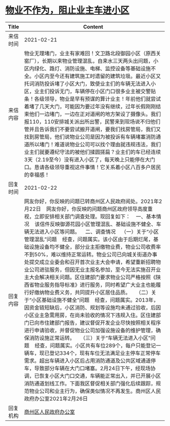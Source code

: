 # <a href="http://www.shangluo.gov.cn/zmhd/ldxxxx.jsp?urltype=leadermail.LeaderMailContentUrl&wbtreeid=1112&leadermailid=6950">物业不作为，阻止业主车进小区</a>
|Title|Content|
|:---:|---|
|来信时间|2021-02-21|
|来信内容|物业无理堵门，业主有家难回！文卫路北段御园小区（原西关窑厂），长期以来物业管理混乱，自来水三天两头出问题，小区内绿化、路灯、消防设施、电梯、监控设备等基础设施不全。小区内至今还有建筑施工时遗留的建筑垃圾。最近小区又托词消防投诉堵了小区大门，致使业主们的车辆无法进入小区，业主们投诉无门，车辆停在小区门口很多业主被交警贴条！各级领导，物业是早有预谋的算计业主！年前他们就尝试着堵了几天大门，可能因为要过年没有继续，过年长假刚刚结束他们一边堵门，一边在正对道闸的地方架设了摄像头。我们报110，110安排城关派出所出警，民警来到现场说不归他们管并且告诉我们不要尝试搬开道闸，要我们找房管局，我们又找到房管局，他们说物业公司是因为被投诉有车辆堵塞消防通道所以堵门！难道说物业公司可以找个理由就违规违法，我们业主们就要遵纪守法的被他们揉圆搓扁？业主们的车已经连续3天（2.19至今）没有进入小区了，每天晚上只能停在大门口。恳请各级领导重视这件事情！它关系着小区八百多户居民的幸福感！|
|回复时间|2021-02-22|
|回复内容|网友你好，你反映的问题已转商州区人民政府阅处。2021年2月22日    网友你好，你反映的问题商州区政府领导高度重视，立即安排相关部门调查处理。现回复如下：    一、基本情况    该信件反映御源花园小区管理混乱、基础设施不健全、车辆无法进入小区等问题。    二、调查情况    （一）关于“小区管理混乱”问题    经查，问题属实。该小区由于后期烂尾，基础设施设备均不健全，部分业主拒缴物业费，物业公司收费率不到50%，难以维持正常运转。物业公司已向城关街道办事处提交成立业委会和召开首次业主大会申请，希望重新招聘物业公司进驻服务，但因无业主报名参加，至今无法实施召开业主大会解决相关问题。区住建部门要求物业公司严格按照《陕西省物业服务指导标准》进行服务，同时希望广大业主也能履行好缴纳物业费义务，共同提升小区居住品质。    （二）关于“小区基础设施不健全”问题    经查，问题属实。2013年，因资金链短缺后，小区消防、规划等设施均未通过验收，后因小区业主急需用房，在尚未验收的情况下违规入住。区住建部门已向市住建部门报告，建议督促开发企业尽快按照相关程序进行申请验收，并督促物业公司加强设施设备的维护管理，确保消防设施正常运转。    （三）关于“车辆无法进入小区”问题    经查，问题属实。小区共有车位289个，每户只能登记一辆车，现已登记334个，现有车位无法满足业主停车正常停车需求。超出车辆进入小区后占用消防通道及公共区域通道停车，导致部分车辆在大门口堵塞。2月24日下午，经现场协调，已恢复小区大门口交通，车辆能正常出入，并已开展小区消防通道划线工作。下面我区督促相关部门强化后续跟踪，规范物业公司和业主行为，确保类似情况不再发生。商州区人民政府办公室2021年2月26日|
|回复机构|<a href="../../categories/agencies/商州区人民政府办公室.md">商州区人民政府办公室</a>|